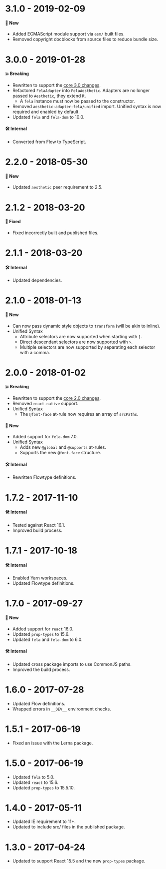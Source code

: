 # 3.1.0 - 2019-02-09

#### 🚀 New

- Added ECMAScript module support via `esm/` built files.
- Removed copyright docblocks from source files to reduce bundle size.

# 3.0.0 - 2019-01-28

#### 💥 Breaking

- Rewritten to support the
  [core 3.0 changes](https://github.com/milesj/aesthetic/blob/master/packages/aesthetic/CHANGELOG.md).
- Refactored `FelaAdapter` into `FelaAesthetic`. Adapters are no longer passed to `Aesthetic`, they
  extend it.
  - A `fela` instance must now be passed to the constructor.
- Removed `aesthetic-adapter-fela/unified` import. Unified syntax is now required and enabled by
  default.
- Updated `fela` and `fela-dom` to 10.0.

#### 🛠 Internal

- Converted from Flow to TypeScript.

# 2.2.0 - 2018-05-30

#### 🚀 New

- Updated `aesthetic` peer requirement to 2.5.

# 2.1.2 - 2018-03-20

#### 🐞 Fixed

- Fixed incorrectly built and published files.

# 2.1.1 - 2018-03-20

#### 🛠 Internal

- Updated dependencies.

# 2.1.0 - 2018-01-13

#### 🚀 New

- Can now pass dynamic style objects to `transform` (will be akin to inline).
- Unified Syntax
  - Attribute selectors are now supported when starting with `[`.
  - Direct descendant selectors are now supported with `>`.
  - Multiple selectors are now supported by separating each selector with a comma.

# 2.0.0 - 2018-01-02

#### 💥 Breaking

- Rewritten to support the
  [core 2.0 changes](https://github.com/milesj/aesthetic/blob/master/packages/aesthetic/CHANGELOG.md).
- Removed `react-native` support.
- Unified Syntax
  - The `@font-face` at-rule now requires an array of `srcPaths`.

#### 🚀 New

- Added support for `fela-dom` 7.0.
- Unified Syntax
  - Adds new `@global` and `@supports` at-rules.
  - Supports the new `@font-face` structure.

#### 🛠 Internal

- Rewritten Flowtype definitions.

# 1.7.2 - 2017-11-10

#### 🛠 Internal

- Tested against React 16.1.
- Improved build process.

# 1.7.1 - 2017-10-18

#### 🛠 Internal

- Enabled Yarn workspaces.
- Updated Flowtype definitions.

# 1.7.0 - 2017-09-27

#### 🚀 New

- Added support for `react` 16.0.
- Updated `prop-types` to 15.6.
- Updated `fela` and `fela-dom` to 6.0.

#### 🛠 Internal

- Updated cross package imports to use CommonJS paths.
- Improved the build process.

# 1.6.0 - 2017-07-28

- Updated Flow definitions.
- Wrapped errors in `__DEV__` environment checks.

# 1.5.1 - 2017-06-19

- Fixed an issue with the Lerna package.

# 1.5.0 - 2017-06-19

- Updated `fela` to 5.0.
- Updated `react` to 15.6.
- Updated `prop-types` to 15.5.10.

# 1.4.0 - 2017-05-11

- Updated IE requirement to 11+.
- Updated to include src/ files in the published package.

# 1.3.0 - 2017-04-24

- Updated to support React 15.5 and the new `prop-types` package.
